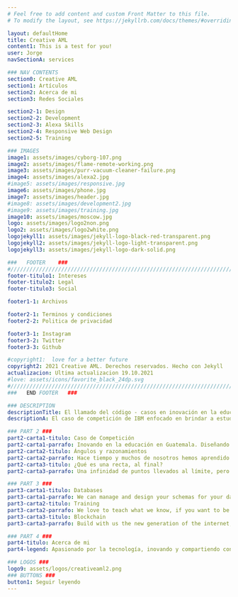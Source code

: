 ```yaml
---
# Feel free to add content and custom Front Matter to this file.
# To modify the layout, see https://jekyllrb.com/docs/themes/#overriding-theme-defaults

layout: defaultHome
title: Creative AML
content1: This is a test for you!
user: Jorge
navSectionA: services

### NAV CONTENTS
section0: Creative AML
section1: Artículos
section2: Acerca de mi
section3: Redes Sociales

section2-1: Design
section2-2: Development
section2-3: Alexa Skills
section2-4: Responsive Web Design
section2-5: Training

### IMAGES
image1: assets/images/cyborg-107.png
image2: assets/images/flame-remote-working.png
image3: assets/images/purr-vacuum-cleaner-failure.png
image4: assets/images/alexa2.jpg
#image5: assets/images/responsive.jpg
image6: assets/images/phone.jpg
image7: assets/images/header.jpg
#image8: assets/images/development2.jpg
#image9: assets/images/training.jpg
image10: assets/images/moscow.jpg
logo: assets/images/logo2non.png
logo2: assets/images/logo2white.png
logojekyll1: assets/images/jekyll-logo-black-red-transparent.png
logojekyll2: assets/images/jekyll-logo-light-transparent.png
logojekyll3: assets/images/jekyll-logo-dark-solid.png

###   FOOTER    ###
#//////////////////////////////////////////////////////////////////////////////
footer-titulo1: Intereses
footer-titulo2: Legal
footer-titulo3: Social

footer1-1: Archivos

footer2-1: Terminos y condiciones
footer2-2: Politica de privacidad

footer3-1: Instagram
footer3-2: Twitter
footer3-3: Github

#copyright1:  love for a better future
copyright2: 2021 Creative AML. Derechos reservados. Hecho con Jekyll
actualizacion: Ultima actualizacion 19.10.2021
#love: assets/icons/favorite_black_24dp.svg
#//////////////////////////////////////////////////////////////////////////////
###   END FOOTER   ###

### DESCRIPTION
descriptionTitle: El llamado del código - casos en inovación en la educación 2021
descriptionA: El caso de competición de IBM enfocado en brindar a estudiantes diseños de soluciones que hagan una educación un derecho no un privilegio. Conoce más sobre este caso y mis ideas para esta competición.

### PART 2 ###
part2-carta1-titulo: Caso de Competición
part2-carta1-parrafo: Inovando en la educación en Guatemala. Diseñando una solución inovativa y tecnologica que ayude a resolver o alinearse al problema de una educación accesible, equitativa y de calidad para todos.
part2-carta2-titulo: Ángulos y razonamientos
part2-carta2-parrafo: Hace tiempo y muchos de nosotros hemos aprendido sobre los ángulos y como calcularlos pero he acá algunos ejemplos sobre lo profundo de este tema.
part2-carta3-titulo: ¿Qué es una recta, al final? 
part2-carta3-parrafo: Una infinidad de puntos llevados al límite, pero será que podremos encontrar su último punto de esa recta o sólo llegaremos a una aproximación.

### PART 3 ###
part3-carta1-titulo: Databases
part3-carta1-parrafo: We can manage and design your schemas for your databases, we have experience making databases using MongoDB, Neo4j, PostgreSQL.
part3-carta2-titulo: Training
part3-carta2-parrafo: We love to teach what we know, if you want to be part of us or just to want to be good enough, do not overhelming just see our courses and tutorials that we made for you.
part3-carta3-titulo: Blockchain
part3-carta3-parrafo: Build with us the new generation of the internet, explore our resources, projects and advices from our experiences using this technologies.

### PART 4 ###
part4-titulo: Acerca de mi
part4-legend: Apasionado por la tecnología, inovando y compartiendo conocimiento, creador de proyectos, humanitario, constructor, comunicador y diseñador, pero mis áreas más fuertes son las últimas dos. Un estudiante eterno pero mucho más avanzado. Analítico sobre todo en las áreas de las matemáticas. El curso que más me ha gustado fue la Histología y la Química.

### LOGOS ###
logo9: assets/logos/creativeaml2.png
### BUTTONS ###
button1: Seguir leyendo
---
```

 


